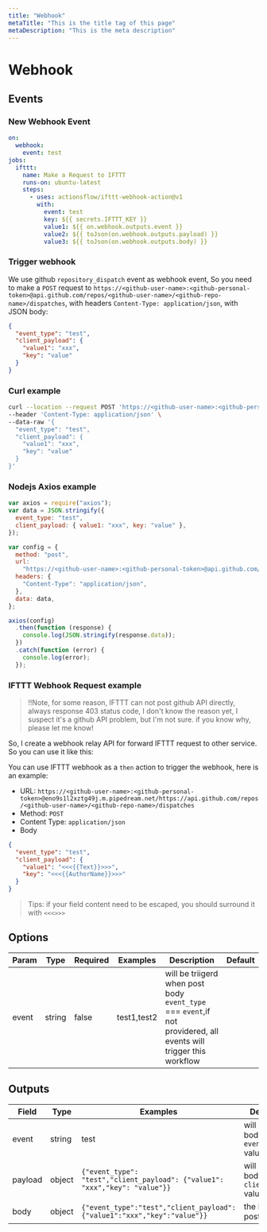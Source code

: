 ```yaml
---
title: "Webhook"
metaTitle: "This is the title tag of this page"
metaDescription: "This is the meta description"
---
```


# Webhook

## Events

### New Webhook Event

```yaml
on:
  webhook:
    event: test
jobs:
  ifttt:
    name: Make a Request to IFTTT
    runs-on: ubuntu-latest
    steps:
      - uses: actionsflow/ifttt-webhook-action@v1
        with:
          event: test
          key: ${{ secrets.IFTTT_KEY }}
          value1: ${{ on.webhook.outputs.event }}
          value2: ${{ toJson(on.webhook.outputs.payload) }}
          value3: ${{ toJson(on.webhook.outputs.body) }}
```

### Trigger webhook

We use github `repository_dispatch` event as webhook event, So you need to make a `POST` request to `https://<github-user-name>:<github-personal-token>@api.github.com/repos/<github-user-name>/<github-repo-name>/dispatches`, with headers `Content-Type: application/json`, with JSON body:

```json
{
  "event_type": "test",
  "client_payload": {
    "value1": "xxx",
    "key": "value"
  }
}
```

### Curl example

```bash
curl --location --request POST 'https://<github-user-name>:<github-personal-token>@api.github.com/repos/<github-user-name>/<github-repo-name>/dispatches' \
--header 'Content-Type: application/json' \
--data-raw '{
  "event_type": "test",
  "client_payload": {
    "value1": "xxx",
    "key": "value"
  }
}'
```

### Nodejs Axios example

```javascript
var axios = require("axios");
var data = JSON.stringify({
  event_type: "test",
  client_payload: { value1: "xxx", key: "value" },
});

var config = {
  method: "post",
  url:
    "https://<github-user-name>:<github-personal-token>@api.github.com/repos/<github-user-name>/<github-repo-name>/dispatches",
  headers: {
    "Content-Type": "application/json",
  },
  data: data,
};

axios(config)
  .then(function (response) {
    console.log(JSON.stringify(response.data));
  })
  .catch(function (error) {
    console.log(error);
  });
```

### IFTTT Webhook Request example

> !!Note, for some reason, IFTTT can not post github API directly, always response 403 status code, I don't know the reason yet, I suspect it's a github API problem, but I'm not sure. if you know why, please let me know!

So, I create a webhook relay API for forward IFTTT request to other service. So you can use it like this:

You can use IFTTT webhook as a `then` action to trigger the webhook, here is an example:

- URL: `https://<github-user-name>:<github-personal-token>@eno9s1l2xztg49j.m.pipedream.net/https://api.github.com/repos/<github-user-name>/<github-repo-name>/dispatches`
- Method: `POST`
- Content Type: `application/json`
- Body

```json
{
  "event_type": "test",
  "client_payload": {
    "value1": "<<<{{Text}}>>>",
    "key": "<<<{{AuthorName}}>>>"
  }
}
```

> Tips: if your field content need to be escaped, you should surround it with `<<<>>>`

## Options

| Param | Type   | Required | Examples    | Description                                                                                                       | Default |
| ----- | ------ | -------- | ----------- | ----------------------------------------------------------------------------------------------------------------- | ------- |
| event | string | false    | test1,test2 | will be triigerd when post body `event_type` === `event`,if not providered, all events will trigger this workflow |         |

## Outputs

| Field   | Type   | Examples                                                                    | Description                              |     |
| ------- | ------ | --------------------------------------------------------------------------- | ---------------------------------------- | --- |
| event   | string | test                                                                        | will be post body `event_type` value     |
| payload | object | `{"event_type": "test","client_payload": {"value1": "xxx","key": "value"}}` | will be post body `client_payload` value |
| body    | object | `{"event_type":"test","client_payload":{"value1":"xxx","key":"value"}}`     | the body you posted                      |
